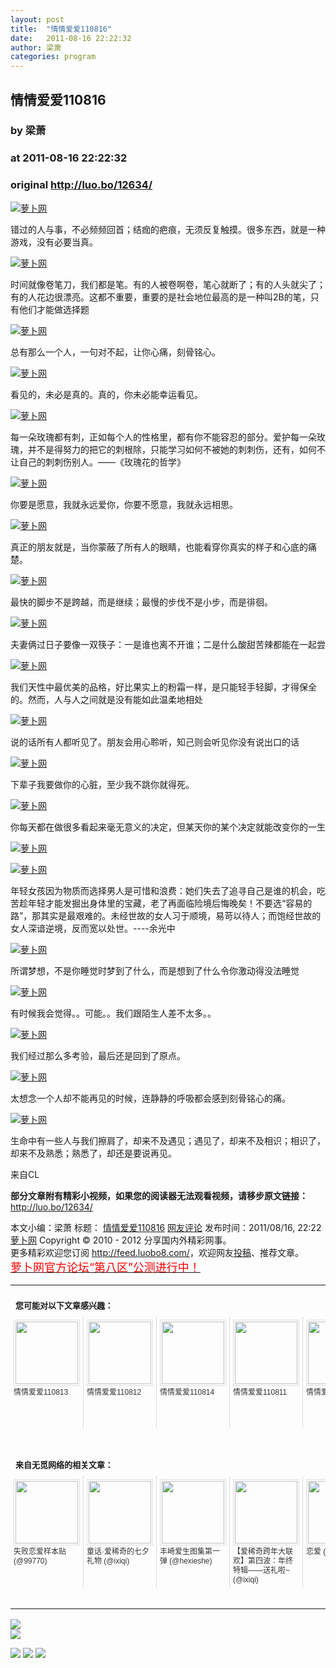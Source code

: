 ```yaml
---
layout: post
title:  "情情爱爱110816"
date:   2011-08-16 22:22:32
author: 梁萧
categories: program
---
```


## 情情爱爱110816
### by 梁萧
### at 2011-08-16 22:22:32
### original <http://luo.bo/12634/>

<p><a title="萝卜网" href="http://dulei.si/files/2011/08/16/70506e8a68c96afb69ded161f5368daa.jpg"><img title="萝卜网" src="http://dulei.si/files/2011/08/16/70506e8a68c96afb69ded161f5368daa.jpg" alt="萝卜网" border="0"></a></p><p>错过的人与事，不必频频回首；结痂的疤痕，无须反复触摸。很多东西，就是一种游戏，没有必要当真。<span></span></p><p><a title="萝卜网" href="http://dulei.si/files/2011/08/16/e9aeafbb7374b249603b3acc3ef313a1.jpg"><img title="萝卜网" src="http://dulei.si/files/2011/08/16/e9aeafbb7374b249603b3acc3ef313a1.jpg" alt="萝卜网" border="0"></a></p><p>时间就像卷笔刀，我们都是笔。有的人被卷啊卷，笔心就断了；有的人头就尖了；有的人花边很漂亮。这都不重要，重要的是社会地位最高的是一种叫2B的笔，只有他们才能做选择题</p><p><a title="萝卜网" href="http://dulei.si/files/2011/08/16/ec4166d9d155146a37e9844ce0296498.jpg"><img title="萝卜网" src="http://dulei.si/files/2011/08/16/ec4166d9d155146a37e9844ce0296498.jpg" alt="萝卜网" border="0"></a></p><p>总有那么一个人，一句对不起，让你心痛，刻骨铭心。</p><p><a title="萝卜网" href="http://dulei.si/files/2011/08/16/ddc6fb9b64fd2152ce16cb0abc49bcf2.jpg"><img title="萝卜网" src="http://dulei.si/files/2011/08/16/ddc6fb9b64fd2152ce16cb0abc49bcf2.jpg" alt="萝卜网" border="0"></a></p><p>看见的，未必是真的。真的，你未必能幸运看见。</p><p><a title="萝卜网" href="http://dulei.si/files/2011/08/16/331473cf13b1146a11db2e1e00565a4e.jpg"><img title="萝卜网" src="http://dulei.si/files/2011/08/16/331473cf13b1146a11db2e1e00565a4e.jpg" alt="萝卜网" border="0"></a></p><p>每一朵玫瑰都有刺，正如每个人的性格里，都有你不能容忍的部分。爱护每一朵玫瑰，并不是得努力的把它的刺根除，只能学习如何不被她的刺刺伤，还有，如何不让自己的刺刺伤别人。——《玫瑰花的哲学》</p><p><a title="萝卜网" href="http://dulei.si/files/2011/08/16/30d680470f1c5aa6fbef3baed25349e2.jpg"><img title="萝卜网" src="http://dulei.si/files/2011/08/16/30d680470f1c5aa6fbef3baed25349e2.jpg" alt="萝卜网" border="0"></a></p><p>你要是愿意，我就永远爱你，你要不愿意，我就永远相思。</p><p><a title="萝卜网" href="http://dulei.si/files/2011/08/16/233606f29965a18b5c7d95e3420375ef.jpg"><img title="萝卜网" src="http://dulei.si/files/2011/08/16/233606f29965a18b5c7d95e3420375ef.jpg" alt="萝卜网" border="0"></a></p><p>真正的朋友就是，当你蒙蔽了所有人的眼睛，也能看穿你真实的样子和心底的痛楚。</p><p><a title="萝卜网" href="http://dulei.si/files/2011/08/16/39010f979fbceffc39dd9bf3a94b0e75.jpg"><img title="萝卜网" src="http://dulei.si/files/2011/08/16/39010f979fbceffc39dd9bf3a94b0e75.jpg" alt="萝卜网" border="0"></a></p><p>最快的脚步不是跨越，而是继续；最慢的步伐不是小步，而是徘徊。</p><p><a title="萝卜网" href="http://dulei.si/files/2011/08/16/804f88f827086a705446833c07a526ef.jpg"><img title="萝卜网" src="http://dulei.si/files/2011/08/16/804f88f827086a705446833c07a526ef.jpg" alt="萝卜网" border="0"></a></p><p>夫妻俩过日子要像一双筷子：一是谁也离不开谁；二是什么酸甜苦辣都能在一起尝</p><p><a title="萝卜网" href="http://dulei.si/files/2011/08/16/7869cad6038ef8b16a22f33d038bd057.jpg"><img title="萝卜网" src="http://dulei.si/files/2011/08/16/7869cad6038ef8b16a22f33d038bd057.jpg" alt="萝卜网" border="0"></a></p><p>我们天性中最优美的品格，好比果实上的粉霜一样，是只能轻手轻脚，才得保全的。然而，人与人之间就是没有能如此温柔地相处</p><p><a title="萝卜网" href="http://dulei.si/files/2011/08/16/33dca2e02e9a3a6f8238c1605ade1deb.jpg"><img title="萝卜网" src="http://dulei.si/files/2011/08/16/33dca2e02e9a3a6f8238c1605ade1deb.jpg" alt="萝卜网" border="0"></a></p><p>说的话所有人都听见了。朋友会用心聆听，知己则会听见你没有说出口的话</p><p><a title="萝卜网" href="http://dulei.si/files/2011/08/16/7c22d3a3fe99f955174d71a8f328d3f2.jpg"><img title="萝卜网" src="http://dulei.si/files/2011/08/16/7c22d3a3fe99f955174d71a8f328d3f2.jpg" alt="萝卜网" border="0"></a></p><p>下辈子我要做你的心脏，至少我不跳你就得死。</p><p><a title="萝卜网" href="http://dulei.si/files/2011/08/16/da7d7be4539b0b74bd97881a9470ec30.jpg"><img title="萝卜网" src="http://dulei.si/files/2011/08/16/da7d7be4539b0b74bd97881a9470ec30.jpg" alt="萝卜网" border="0"></a></p><p>你每天都在做很多看起来毫无意义的决定，但某天你的某个决定就能改变你的一生</p><p><a title="萝卜网" href="http://dulei.si/files/2011/08/16/b3623310e01aebfb38d33db56e9b82cd.jpg"><img title="萝卜网" src="http://dulei.si/files/2011/08/16/b3623310e01aebfb38d33db56e9b82cd.jpg" alt="萝卜网" border="0"></a></p><p><a title="萝卜网" href="http://dulei.si/files/2011/08/16/f84b4588eb0757768ad4baa4042de299.jpg"><img title="萝卜网" src="http://dulei.si/files/2011/08/16/f84b4588eb0757768ad4baa4042de299.jpg" alt="萝卜网" border="0"></a></p><p>年轻女孩因为物质而选择男人是可惜和浪费：她们失去了追寻自己是谁的机会，吃苦趁年轻才能发掘出身体里的宝藏，老了再面临险境后悔晚矣！不要选“容易的路”，那其实是最艰难的。未经世故的女人习于顺境，易苛以待人；而饱经世故的女人深谙逆境，反而宽以处世。----余光中</p><p><a title="萝卜网" href="http://dulei.si/files/2011/08/16/4d13cfdc18d22fe527eecc187d680323.jpg"><img title="萝卜网" src="http://dulei.si/files/2011/08/16/4d13cfdc18d22fe527eecc187d680323.jpg" alt="萝卜网" border="0"></a></p><p>所谓梦想，不是你睡觉时梦到了什么，而是想到了什么令你激动得没法睡觉</p><p><a title="萝卜网" href="http://dulei.si/files/2011/08/16/1224c771038b8c4c692eda69f8e7e330.jpg"><img title="萝卜网" src="http://dulei.si/files/2011/08/16/1224c771038b8c4c692eda69f8e7e330.jpg" alt="萝卜网" border="0"></a></p><p>有时候我会觉得。。可能。。我们跟陌生人差不太多。。</p><p><a title="萝卜网" href="http://dulei.si/files/2011/08/16/d7401ad49b6021fec864bfe629af90b2.jpg"><img title="萝卜网" src="http://dulei.si/files/2011/08/16/d7401ad49b6021fec864bfe629af90b2.jpg" alt="萝卜网" border="0"></a></p><p>我们经过那么多考验，最后还是回到了原点。</p><p><a title="萝卜网" href="http://dulei.si/files/2011/08/16/df11692c8eddf167600876083d581e06.jpg"><img title="萝卜网" src="http://dulei.si/files/2011/08/16/df11692c8eddf167600876083d581e06.jpg" alt="萝卜网" border="0"></a></p><p>太想念一个人却不能再见的时候，连静静的呼吸都会感到刻骨铭心的痛。</p><p><a title="萝卜网" href="http://dulei.si/files/2011/08/16/b38d1756224778b4d21f676c86e888b9.jpg"><img title="萝卜网" src="http://dulei.si/files/2011/08/16/b38d1756224778b4d21f676c86e888b9.jpg" alt="萝卜网" border="0"></a></p><p>生命中有一些人与我们擦肩了，却来不及遇见；遇见了，却来不及相识；相识了，却来不及熟悉；熟悉了，却还是要说再见。</p><p>来自CL</p><p><strong>部分文章附有精彩小视频，如果您的阅读器无法观看视频，请移步原文链接：</strong> <a href="http://luo.bo/12634/" title="情情爱爱110816">http://luo.bo/12634/</a></p> 本文小编：梁萧 标题： <a href="http://luo.bo/12634/" title="情情爱爱110816">情情爱爱110816</a> <a href="http://luo.bo/12634/#comments" title="to the comments">网友评论</a> 发布时间：2011/08/16, 22:22 <br> <a href="http://luo.bo/" title="萝卜网 - 人人都是艺术家">萝卜网</a> Copyright ©   2010 - 2012 分享国内外精彩网事。<br> 更多精彩欢迎您订阅 <a href="http://feed.luobo8.com/">http://feed.luobo8.com/</a>，欢迎网友<a href="http://luo.bo/delivery/">投稿</a>、推荐文章。<br> <a href="http://luo.bo/8888/"><font color="red" size="4">萝卜网官方论坛“第八区”公测进行中！</font></a><br><table cellspacing="0" cellpadding="3" border="0" style="clear:both"><tr><td colspan="5"><b><font size="-1" style="display:block!important;padding:20px 0 5px!important">您可能对以下文章感兴趣：</font></b></td></tr><tr><td width="106" valign="top" style="padding:5px!important;margin:0!important"> <a title="情情爱爱110813" style="text-decoration:none!important" href="http://app.wumii.com/ext/redirect.htm?url=http%3A%2F%2Fluo.bo%2F12501%2F&amp;from=http%3A%2F%2Fluo.bo%2F12634%2F"> <img style="margin:0!important;padding:2px!important;border:1px solid #dddddd!important;width:100px!important;height:100px!important" src="http://static.wumii.com/site_images/2011/08/13/22648886.jpg" width="100px" height="100px"><br> <font size="-1" color="#333333" style="display:block!important;line-height:15px!important;width:106px!important;font:12px/15px arial!important;height:60px!important;margin:3px 0 0 0!important;padding:0!important;overflow:hidden!important">情情爱爱110813</font> </a></td><td width="106" valign="top" style="padding:5px!important;margin:0!important;border-left:1px solid #dddddd!important"> <a title="情情爱爱110812" style="text-decoration:none!important" href="http://app.wumii.com/ext/redirect.htm?url=http%3A%2F%2Fluo.bo%2F12463%2F&amp;from=http%3A%2F%2Fluo.bo%2F12634%2F"> <img style="margin:0!important;padding:2px!important;border:1px solid #dddddd!important;width:100px!important;height:100px!important" src="http://static.wumii.com/site_images/2011/08/12/22455378.jpg" width="100px" height="100px"><br> <font size="-1" color="#333333" style="display:block!important;line-height:15px!important;width:106px!important;font:12px/15px arial!important;height:60px!important;margin:3px 0 0 0!important;padding:0!important;overflow:hidden!important">情情爱爱110812</font> </a></td><td width="106" valign="top" style="padding:5px!important;margin:0!important;border-left:1px solid #dddddd!important"> <a title="情情爱爱110814" style="text-decoration:none!important" href="http://app.wumii.com/ext/redirect.htm?url=http%3A%2F%2Fluo.bo%2F12540%2F&amp;from=http%3A%2F%2Fluo.bo%2F12634%2F"> <img style="margin:0!important;padding:2px!important;border:1px solid #dddddd!important;width:100px!important;height:100px!important" src="http://static.wumii.com/site_images/2011/08/14/22806093.jpg" width="100px" height="100px"><br> <font size="-1" color="#333333" style="display:block!important;line-height:15px!important;width:106px!important;font:12px/15px arial!important;height:60px!important;margin:3px 0 0 0!important;padding:0!important;overflow:hidden!important">情情爱爱110814</font> </a></td><td width="106" valign="top" style="padding:5px!important;margin:0!important;border-left:1px solid #dddddd!important"> <a title="情情爱爱110811" style="text-decoration:none!important" href="http://app.wumii.com/ext/redirect.htm?url=http%3A%2F%2Fluo.bo%2F12419%2F&amp;from=http%3A%2F%2Fluo.bo%2F12634%2F"> <img style="margin:0!important;padding:2px!important;border:1px solid #dddddd!important;width:100px!important;height:100px!important" src="http://static.wumii.com/site_images/2011/08/11/22230049.jpg" width="100px" height="100px"><br> <font size="-1" color="#333333" style="display:block!important;line-height:15px!important;width:106px!important;font:12px/15px arial!important;height:60px!important;margin:3px 0 0 0!important;padding:0!important;overflow:hidden!important">情情爱爱110811</font> </a></td><td width="106" valign="top" style="padding:5px!important;margin:0!important;border-left:1px solid #dddddd!important"> <a title="情情爱爱110709" style="text-decoration:none!important" href="http://app.wumii.com/ext/redirect.htm?url=http%3A%2F%2Fluo.bo%2F12310%2F&amp;from=http%3A%2F%2Fluo.bo%2F12634%2F"> <img style="margin:0!important;padding:2px!important;border:1px solid #dddddd!important;width:100px!important;height:100px!important" src="http://static.wumii.com/site_images/2011/08/09/21907503.jpg" width="100px" height="100px"><br> <font size="-1" color="#333333" style="display:block!important;line-height:15px!important;width:106px!important;font:12px/15px arial!important;height:60px!important;margin:3px 0 0 0!important;padding:0!important;overflow:hidden!important">情情爱爱110709</font> </a></td></tr> <td><br><tr><td colspan="5"><b><font size="-1" style="display:block!important;padding:20px 0 5px!important">来自无觅网络的相关文章：</font></b></td></tr><tr><td width="106" valign="top" style="padding:5px!important;margin:0!important"> <a title="失败恋爱样本贴" style="text-decoration:none!important" href="http://app.wumii.com/ext/redirect.htm?url=http%3A%2F%2Fmh.99770.cc%2Fcomic%2F8080%2F&amp;from=http%3A%2F%2Fluo.bo%2F12634%2F"> <img style="margin:0!important;padding:2px!important;border:1px solid #dddddd!important;width:100px!important;height:100px!important" src="http://static.wumii.com/site_images/2011/08/10/22073663.jpg" width="100px" height="100px"><br> <font size="-1" color="#333333" style="display:block!important;line-height:15px!important;width:106px!important;font:12px/15px arial!important;height:60px!important;margin:3px 0 0 0!important;padding:0!important;overflow:hidden!important">失败恋爱样本贴 (@99770)</font> </a></td><td width="106" valign="top" style="padding:5px!important;margin:0!important;border-left:1px solid #dddddd!important"> <a title="童话·爱稀奇的七夕礼物" style="text-decoration:none!important" href="http://app.wumii.com/ext/redirect.htm?url=http%3A%2F%2Fwww.ixiqi.com%2Farchives%2F34903&amp;from=http%3A%2F%2Fluo.bo%2F12634%2F"> <img style="margin:0!important;padding:2px!important;border:1px solid #dddddd!important;width:100px!important;height:100px!important" src="http://static.wumii.com/site_images/2011/07/29/19814217.jpg" width="100px" height="100px"><br> <font size="-1" color="#333333" style="display:block!important;line-height:15px!important;width:106px!important;font:12px/15px arial!important;height:60px!important;margin:3px 0 0 0!important;padding:0!important;overflow:hidden!important">童话·爱稀奇的七夕礼物 (@ixiqi)</font> </a></td><td width="106" valign="top" style="padding:5px!important;margin:0!important;border-left:1px solid #dddddd!important"> <a title="丰崎爱生图集第一弹" style="text-decoration:none!important" href="http://app.wumii.com/ext/redirect.htm?url=http%3A%2F%2Fwww.hexieshe.com%2FJimmy%2F626485.html&amp;from=http%3A%2F%2Fluo.bo%2F12634%2F"> <img style="margin:0!important;padding:2px!important;border:1px solid #dddddd!important;width:100px!important;height:100px!important" src="http://static.wumii.com/site_images/2011/08/13/22588947.jpg" width="100px" height="100px"><br> <font size="-1" color="#333333" style="display:block!important;line-height:15px!important;width:106px!important;font:12px/15px arial!important;height:60px!important;margin:3px 0 0 0!important;padding:0!important;overflow:hidden!important">丰崎爱生图集第一弹 (@hexieshe)</font> </a></td><td width="106" valign="top" style="padding:5px!important;margin:0!important;border-left:1px solid #dddddd!important"> <a title="【爱稀奇跨年大联欢】第四波：年终特辑——送礼啦~" style="text-decoration:none!important" href="http://app.wumii.com/ext/redirect.htm?url=http%3A%2F%2Fwww.ixiqi.com%2Farchives%2F25518&amp;from=http%3A%2F%2Fluo.bo%2F12634%2F"> <img style="margin:0!important;padding:2px!important;border:1px solid #dddddd!important;width:100px!important;height:100px!important" src="http://static.wumii.com/site_images/2010/12/31/1706918.jpg" width="100px" height="100px"><br> <font size="-1" color="#333333" style="display:block!important;line-height:15px!important;width:106px!important;font:12px/15px arial!important;height:60px!important;margin:3px 0 0 0!important;padding:0!important;overflow:hidden!important">【爱稀奇跨年大联欢】第四波：年终特辑——送礼啦~ (@ixiqi)</font> </a></td><td width="106" valign="top" style="padding:5px!important;margin:0!important;border-left:1px solid #dddddd!important"> <a title="恋爱" style="text-decoration:none!important" href="http://app.wumii.com/ext/redirect.htm?url=http%3A%2F%2Fmh.99770.cc%2Fcomic%2F2218%2F&amp;from=http%3A%2F%2Fluo.bo%2F12634%2F"> <img style="margin:0!important;padding:2px!important;border:1px solid #dddddd!important;width:100px!important;height:100px!important" src="http://static.wumii.com/site_images/2011/06/24/14192121.jpg" width="100px" height="100px"><br> <font size="-1" color="#333333" style="display:block!important;line-height:15px!important;width:106px!important;font:12px/15px arial!important;height:60px!important;margin:3px 0 0 0!important;padding:0!important;overflow:hidden!important">恋爱 (@99770)</font> </a></td></tr><tr><td colspan="5" align="right"> <a style="text-decoration:none!important" href="http://www.wumii.com/widget/relatedItems.htm" title="无觅相关文章插件"> <font size="-1" color="#bbbbbb" style="display:block!important;font-family:arial!important;padding:5px 0!important;font-size:12px!important;color:#bbb!important">无觅</font> </a></td></tr></td></table>
<p><a href="http://feedads.g.doubleclick.net/~a/f5KsZtgWfWE0kOIn_5njMDqTrRE/0/da"><img src="http://feedads.g.doubleclick.net/~a/f5KsZtgWfWE0kOIn_5njMDqTrRE/0/di" border="0" ismap></a><br>
<a href="http://feedads.g.doubleclick.net/~a/f5KsZtgWfWE0kOIn_5njMDqTrRE/1/da"><img src="http://feedads.g.doubleclick.net/~a/f5KsZtgWfWE0kOIn_5njMDqTrRE/1/di" border="0" ismap></a></p><div>
<a href="http://feeds.feedburner.com/~ff/tamd?a=81pjoXahOLo:fg8y5lTB_m8:yIl2AUoC8zA"><img src="http://feeds.feedburner.com/~ff/tamd?d=yIl2AUoC8zA" border="0"></a> <a href="http://feeds.feedburner.com/~ff/tamd?a=81pjoXahOLo:fg8y5lTB_m8:qj6IDK7rITs"><img src="http://feeds.feedburner.com/~ff/tamd?d=qj6IDK7rITs" border="0"></a> <a href="http://feeds.feedburner.com/~ff/tamd?a=81pjoXahOLo:fg8y5lTB_m8:-BTjWOF_DHI"><img src="http://feeds.feedburner.com/~ff/tamd?i=81pjoXahOLo:fg8y5lTB_m8:-BTjWOF_DHI" border="0"></a>
</div>
